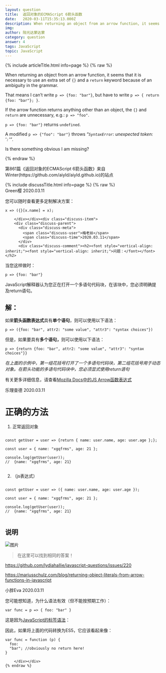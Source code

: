 ```yaml
---
layout: question
title:  返回对象的ECMAScript 6箭头函数
date:   2020-03-11T15:35:13.000Z
description: When returning an object from an arrow function, it seems that it is necessar...
img: 
author: 阳光达蒙达蒙
category: question
answer: 4
tags: JavaScript
topic: JavaScript
---
```

<div class="article-root">
  <div class="article">
    {% include articleTitle.html info=page %}
    {% raw %}
    <div class="article-content"><p>When returning an object from an arrow function, it seems that it is necessary to use an extra set of <code>{}</code> and a <code>return</code> keyword because of an ambiguity in the grammar.</p>

<p>That means I can’t write <code>p =&gt; {foo: "bar"}</code>, but have to write <code>p =&gt; { return {foo: "bar"}; }</code>.</p>

<p>If the arrow function returns anything other than an object, the <code>{}</code> and <code>return</code> are unnecessary, e.g.: <code>p =&gt; "foo"</code>.</p>

<p><code>p =&gt; {foo: "bar"}</code> returns <code>undefined</code>.</p>

<p>A modified <code>p =&gt; {"foo": "bar"}</code> throws <em>“<code>SyntaxError</code>: unexpected token: '<code>:</code>'”</em>.</p>

<p>Is there something obvious I am missing?</p></div>
    {% endraw %}
  </div>
  <p class="winter_mark">第861篇《返回对象的ECMAScript 6箭头函数》来自Winter(https://github.com/aiyld/aiyld.github.io)的站点</p>
  <div class="discuss-wrapper">
    {% include discussTitle.html info=page %}
    {% raw %}
    <div class="discuss-item">
        <div class="discuss-parent">
          <div class="discuss-meta">
            <span class="discuss-user">Green樱</span>
            <span class="discuss-time">2020.03.11</span>
          </div>
          <div class="discuss-comment"><p><font style="vertical-align: inherit;"><font style="vertical-align: inherit;">您可以随时查看更多定制解决方案：</font></font></p>

<pre><code>x =&gt; ({}[x.name] = x);
</code></pre></div>
        </div></div><div class="discuss-item">
        <div class="discuss-parent">
          <div class="discuss-meta">
            <span class="discuss-user">梅老丝</span>
            <span class="discuss-time">2020.03.11</span>
          </div>
          <div class="discuss-comment"><h2><font style="vertical-align: inherit;"><font style="vertical-align: inherit;">问题：</font></font></h2>

<p><font style="vertical-align: inherit;"><font style="vertical-align: inherit;">当您这样做时：</font></font></p>

<pre><code>p =&gt; {foo: "bar"}
</code></pre>

<p><font style="vertical-align: inherit;"><font style="vertical-align: inherit;">JavaScript解释器认为您正在打开一个多语句代码块，在该块中，您必须明确提及return语句。</font></font></p>

<h2><font style="vertical-align: inherit;"><font style="vertical-align: inherit;">解：</font></font></h2>

<p><font style="vertical-align: inherit;"><font style="vertical-align: inherit;">如果</font></font><strong><font style="vertical-align: inherit;"><font style="vertical-align: inherit;">箭头函数表达式</font></font></strong><font style="vertical-align: inherit;"><font style="vertical-align: inherit;">具有</font></font><strong><font style="vertical-align: inherit;"><font style="vertical-align: inherit;">单个语句</font></font></strong><font style="vertical-align: inherit;"><font style="vertical-align: inherit;">，则可以使用以下语法：</font></font></p>

<pre><code>p =&gt; ({foo: "bar", attr2: "some value", "attr3": "syntax choices"})
</code></pre>

<p><font style="vertical-align: inherit;"><font style="vertical-align: inherit;">但是，如果要具有</font></font><strong><font style="vertical-align: inherit;"><font style="vertical-align: inherit;">多个语句，</font></font></strong><font style="vertical-align: inherit;"><font style="vertical-align: inherit;">则可以使用以下语法：</font></font></p>

<pre><code>p =&gt; {return {foo: "bar", attr2: "some value", "attr3": "syntax choices"}}
</code></pre>

<p><em><font style="vertical-align: inherit;"><font style="vertical-align: inherit;">在上面的示例中，第一组花括号打开了一个多语句代码块，第二组花括号用于动态对象。</font><font style="vertical-align: inherit;">在箭头功能的多语句代码块中，您必须显式使用return语句</font></font></em></p>

<p><font style="vertical-align: inherit;"><font style="vertical-align: inherit;">有关更多详细信息，请查看</font></font><a href="https://developer.mozilla.org/en/docs/Web/JavaScript/Reference/Functions/Arrow_functions" rel="nofollow noreferrer"><font style="vertical-align: inherit;"><font style="vertical-align: inherit;">Mozilla Docs中的JS Arrow函数表达式</font></font></a></p></div>
        </div></div><div class="discuss-item">
        <div class="discuss-parent">
          <div class="discuss-meta">
            <span class="discuss-user">乐理查德</span>
            <span class="discuss-time">2020.03.11</span>
          </div>
          <div class="discuss-comment"><h1><font style="vertical-align: inherit;"><font style="vertical-align: inherit;">正确的方法</font></font></h1>

<ol>
<li><font style="vertical-align: inherit;"><font style="vertical-align: inherit;">正常返回对象</font></font></li>
</ol>

<pre class="lang-js prettyprint-override"><code><font></font>
const getUser = user =&gt; {return { name: user.name, age: user.age };};<font></font>
<font></font>
const user = { name: "xgqfrms", age: 21 };<font></font>
<font></font>
console.log(getUser(user));<font></font>
//  {name: "xgqfrms", age: 21}<font></font>
<font></font>
</code></pre>

<ol start="2">
<li><font style="vertical-align: inherit;"><font style="vertical-align: inherit;">（js表达式）</font></font></li>
</ol>

<pre class="lang-js prettyprint-override"><code><font></font>
const getUser = user =&gt; ({ name: user.name, age: user.age });<font></font>
<font></font>
const user = { name: "xgqfrms", age: 21 };<font></font>
<font></font>
console.log(getUser(user));<font></font>
//  {name: "xgqfrms", age: 21}<font></font>
<font></font>
</code></pre>

<h2><font style="vertical-align: inherit;"><font style="vertical-align: inherit;">说明</font></font></h2>

<p><img src="https://user-images.githubusercontent.com/7291672/63484861-ba0bf480-c4d3-11e9-950e-e22613ef25f6.png" alt="图片"></p>

<blockquote>
  <p><font style="vertical-align: inherit;"><font style="vertical-align: inherit;">在这里可以找到相同的答案！</font></font></p>
</blockquote>

<p><a href="https://github.com/lydiahallie/javascript-questions/issues/220" rel="nofollow noreferrer"><font style="vertical-align: inherit;"><font style="vertical-align: inherit;">https://github.com/lydiahallie/javascript-questions/issues/220</font></font></a></p>

<p><a href="https://mariusschulz.com/blog/returning-object-literals-from-arrow-functions-in-javascript" rel="nofollow noreferrer"><font style="vertical-align: inherit;"><font style="vertical-align: inherit;">https://mariusschulz.com/blog/returning-object-literals-from-arrow-functions-in-javascript</font></font></a></p></div>
        </div></div><div class="discuss-item">
        <div class="discuss-parent">
          <div class="discuss-meta">
            <span class="discuss-user">小胖Eva</span>
            <span class="discuss-time">2020.03.11</span>
          </div>
          <div class="discuss-comment"><p><font style="vertical-align: inherit;"><font style="vertical-align: inherit;">您可能想知道，为什么语法有效（但不能按预期工作）：</font></font></p>

<pre><code>var func = p =&gt; { foo: "bar" }
</code></pre>

<p><font style="vertical-align: inherit;"><font style="vertical-align: inherit;">这是因为</font></font><a href="https://developer.mozilla.org/en/docs/Web/JavaScript/Reference/Statements/label" rel="noreferrer"><font style="vertical-align: inherit;"><font style="vertical-align: inherit;">JavaScript的标签语法</font></font></a><font style="vertical-align: inherit;"><font style="vertical-align: inherit;">：</font></font></p>

<p><font style="vertical-align: inherit;"><font style="vertical-align: inherit;">因此，如果将上面的代码转换为ES5，它应该看起来像：</font></font></p>

<pre><code>var func = function (p) {<font></font>
  foo:<font></font>
  "bar"; //obviously no return here!<font></font>
}<font></font>
</code></pre></div>
        </div></div>
    {% endraw %}
  </div>
<div>
